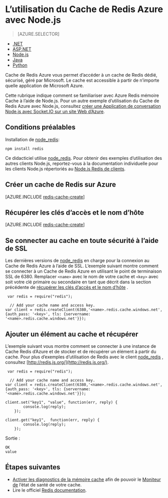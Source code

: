 <properties
    pageTitle="L’utilisation du Cache de Redis Azure avec Node.js | Microsoft Azure"
    description="Mise en route avec Azure Redis de Cache à l’aide de Node.js et node_redis."
    services="redis-cache"
    documentationCenter=""
    authors="steved0x"
    manager="douge"
    editor="v-lincan"/>

<tags
    ms.service="cache"
    ms.devlang="nodejs"
    ms.topic="hero-article"
    ms.tgt_pltfrm="cache-redis"
    ms.workload="tbd"
    ms.date="10/25/2016"
    ms.author="sdanie"/>

# <a name="how-to-use-azure-redis-cache-with-nodejs"></a>L’utilisation du Cache de Redis Azure avec Node.js

> [AZURE.SELECTOR]
- [.NET](cache-dotnet-how-to-use-azure-redis-cache.md)
- [ASP.NET](cache-web-app-howto.md)
- [Node.js](cache-nodejs-get-started.md)
- [Java](cache-java-get-started.md)
- [Python](cache-python-get-started.md)

Cache de Redis Azure vous permet d’accéder à un cache de Redis dédié, sécurisé, géré par Microsoft. Le cache est accessible à partir de n’importe quelle application de Microsoft Azure.

Cette rubrique indique comment se familiariser avec Azure Redis mémoire Cache à l’aide de Node.js. Pour un autre exemple d’utilisation du Cache de Redis Azure avec Node.js, consultez [créer une Application de conversation Node.js avec Socket.IO sur un site Web d’Azure](../app-service-web/web-sites-nodejs-chat-app-socketio.md).


## <a name="prerequisites"></a>Conditions préalables

Installation de [node_redis](https://github.com/mranney/node_redis):

    npm install redis

Ce didacticiel utilise [node_redis](https://github.com/mranney/node_redis). Pour obtenir des exemples d’utilisation des autres clients Node.js, reportez-vous à la documentation individuelle pour les clients Node.js répertoriés au [Node.js Redis de clients](http://redis.io/clients#nodejs).

## <a name="create-a-redis-cache-on-azure"></a>Créer un cache de Redis sur Azure

[AZURE.INCLUDE [redis-cache-create](../../includes/redis-cache-create.md)]

## <a name="retrieve-the-host-name-and-access-keys"></a>Récupérer les clés d’accès et le nom d’hôte

[AZURE.INCLUDE [redis-cache-create](../../includes/redis-cache-access-keys.md)]

## <a name="connect-to-the-cache-securely-using-ssl"></a>Se connecter au cache en toute sécurité à l’aide de SSL

Les dernières versions de [node_redis](https://github.com/mranney/node_redis) en charge pour la connexion au Cache de Redis Azure à l’aide de SSL. L’exemple suivant montre comment se connecter à un Cache de Redis Azure en utilisant le point de terminaison SSL de 6380. Remplacer `<name>` avec le nom de votre cache et `<key>` avec soit votre clé primaire ou secondaire en tant que décrit dans la section précédente de [récupérer les clés d’accès et le nom d’hôte](#retrieve-the-host-name-and-access-keys) .

     var redis = require("redis");
    
      // Add your cache name and access key.
    var client = redis.createClient(6380,'<name>.redis.cache.windows.net', {auth_pass: '<key>', tls: {servername: '<name>.redis.cache.windows.net'}});


## <a name="add-something-to-the-cache-and-retrieve-it"></a>Ajouter un élément au cache et récupérer

L’exemple suivant vous montre comment se connecter à une instance de Cache Redis d’Azure et de stocker et de récupérer un élément à partir du cache. Pour plus d’exemples d’utilisation de Redis avec le client [node_redis](https://github.com/mranney/node_redis) , consultez [http://redis.js.org/](http://redis.js.org/).

     var redis = require("redis");
    
      // Add your cache name and access key.
    var client = redis.createClient(6380,'<name>.redis.cache.windows.net', {auth_pass: '<key>', tls: {servername: '<name>.redis.cache.windows.net'}});
    
    client.set("key1", "value", function(err, reply) {
            console.log(reply);
        });
    
    client.get("key1",  function(err, reply) {
            console.log(reply);
        });

Sortie :

    OK
    value


## <a name="next-steps"></a>Étapes suivantes

- [Activer les diagnostics de la mémoire cache](cache-how-to-monitor.md#enable-cache-diagnostics) afin de pouvoir le [Moniteur de](cache-how-to-monitor.md) l’état de santé de votre cache.
- Lire le officiel [Redis documentation](http://redis.io/documentation).



